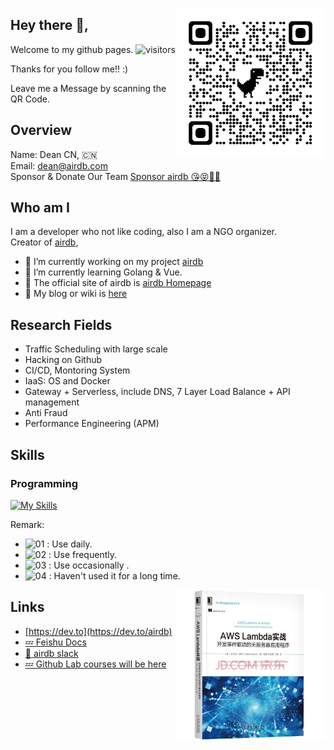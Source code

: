<a href="https://airdb.github.io"><img width="240" align="right" src="imgs/qrcode_do_good_thing.png"></a>

## Hey there 👋,

Welcome to my github pages. ![visitors](https://visitor-badge.glitch.me/badge?page_id=deancn.deancn)

Thanks for you follow me!! :)

Leave me a Message by scanning the QR Code.

## Overview

Name: Dean CN, 🇨🇳
<br>
Email: dean@airdb.com
<br>
Sponsor & Donate Our Team [Sponsor airdb 😘😝💝🎀](https://github.com/sponsors/airdb)


## Who am I

I am a developer who not like coding, also I am a NGO organizer.
<br>Creator of [airdb](https://github.com/airdb), 

- 🔭 I’m currently working on my project [airdb](https://github.com/airdb)
- 🌱 I’m currently learning Golang & Vue.
- 👯 The official site of airdb is [airdb Homepage](https://airdb.github.io/)
- 📘 My blog or wiki is [here](https://airdb-wiki.github.io)

## Research Fields
  - Traffic Scheduling with large scale
  - Hacking on Github
  - CI/CD, Montoring System
  - IaaS: OS and Docker
  - Gateway + Serverless, include DNS, 7 Layer Load Balance + API management
  - Anti Fraud
  - Performance Engineering (APM)


## Skills

### Programming                                                 

[![My Skills](https://skillicons.dev/icons?i=aws,gcp,azure,linux,bash,vim,git,kubernetes,docker,jenkins,nginx,nodejs,vscode,c,vue,go,lua,svg&perline=5)](https://skillicons.dev)


Remark:
 - ![01](https://s1.ax1x.com/2020/07/22/U74gZ6.png) : Use daily.
 - ![02](https://s1.ax1x.com/2020/07/22/U746qx.png) : Use frequently.
 - ![03](https://s1.ax1x.com/2020/07/22/U74ys1.png) : Use occasionally .
 - ![04](https://s1.ax1x.com/2020/07/22/U74sMR.png) : Haven't used it for a long time.


<a href="https://airdb.github.io"><img width="240" align="right" src="imgs/aws-lambda.jpeg"></a>

## Links
- [https://dev.to](https://dev.to/airdb)
- [💤 Feishu Docs](https://q7sl7e2ae9.feishu.cn/wiki/)
- [💬 airdb slack](https://airdb-com.slack.com/)
- [💤 Github Lab courses will be here](https://lab.github.com/airdb)

